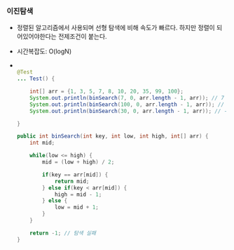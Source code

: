 ### 이진탐색
* 정렬된 알고리즘에서 사용되며 선형 탐색에 비해 속도가 빠르다. 하지만 정렬이 되어있어야한다는 전제조건이 붙는다.
* 시간복잡도: O(logN)

* ```java

  @Test
  ... Test() {
  
      int[] arr = {1, 3, 5, 7, 8, 10, 20, 35, 99, 100};
      System.out.println(binSearch(7, 0, arr.length - 1, arr)); // 7 검색됨
      System.out.println(binSearch(100, 0, arr.length - 1, arr)); // 100 검색됨
      System.out.println(binSearch(30, 0, arr.length - 1, arr)); // -1.. 검색안됨

  }

  public int binSearch(int key, int low, int high, int[] arr) {
      int mid;

      while(low <= high) {
          mid = (low + high) / 2;

          if(key == arr[mid]) {
              return mid;
          } else if(key < arr[mid]) {
              high = mid - 1;
          } else {
              low = mid + 1;
          }
      }

      return -1; // 탐색 실패
  }
